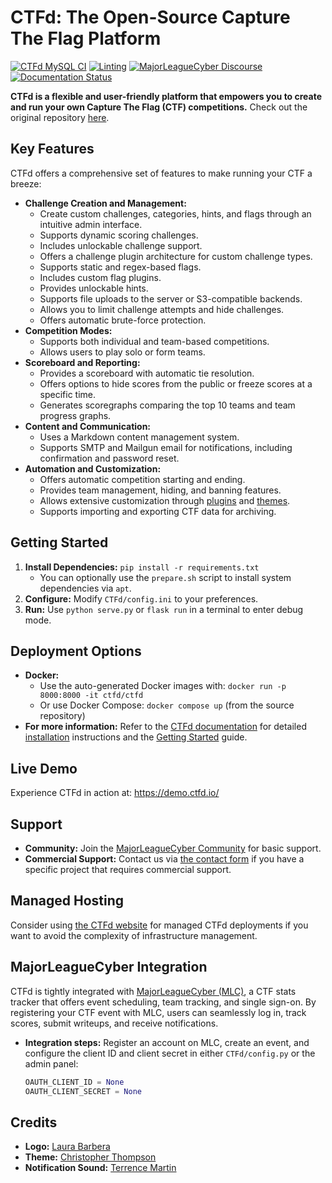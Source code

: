 # CTFd: The Open-Source Capture The Flag Platform

[![CTFd MySQL CI](https://github.com/CTFd/CTFd/workflows/CTFd%20MySQL%20CI/badge.svg?branch=master)](https://github.com/CTFd/CTFd/workflows/CTFd%20MySQL%20CI)
[![Linting](https://github.com/CTFd/CTFd/workflows/Linting/badge.svg?branch=master)](https://github.com/CTFd/CTFd/workflows/Linting)
[![MajorLeagueCyber Discourse](https://img.shields.io/discourse/status?server=https%3A%2F%2Fcommunity.majorleaguecyber.org%2F)](https://community.majorleaguecyber.org/)
[![Documentation Status](https://api.netlify.com/api/v1/badges/6d10883a-77bb-45c1-a003-22ce1284190e/deploy-status)](https://docs.ctfd.io)

**CTFd is a flexible and user-friendly platform that empowers you to create and run your own Capture The Flag (CTF) competitions.** Check out the original repository [here](https://github.com/CTFd/CTFd).

## Key Features

CTFd offers a comprehensive set of features to make running your CTF a breeze:

*   **Challenge Creation and Management:**
    *   Create custom challenges, categories, hints, and flags through an intuitive admin interface.
    *   Supports dynamic scoring challenges.
    *   Includes unlockable challenge support.
    *   Offers a challenge plugin architecture for custom challenge types.
    *   Supports static and regex-based flags.
    *   Includes custom flag plugins.
    *   Provides unlockable hints.
    *   Supports file uploads to the server or S3-compatible backends.
    *   Allows you to limit challenge attempts and hide challenges.
    *   Offers automatic brute-force protection.
*   **Competition Modes:**
    *   Supports both individual and team-based competitions.
    *   Allows users to play solo or form teams.
*   **Scoreboard and Reporting:**
    *   Provides a scoreboard with automatic tie resolution.
    *   Offers options to hide scores from the public or freeze scores at a specific time.
    *   Generates scoregraphs comparing the top 10 teams and team progress graphs.
*   **Content and Communication:**
    *   Uses a Markdown content management system.
    *   Supports SMTP and Mailgun email for notifications, including confirmation and password reset.
*   **Automation and Customization:**
    *   Offers automatic competition starting and ending.
    *   Provides team management, hiding, and banning features.
    *   Allows extensive customization through [plugins](https://docs.ctfd.io/docs/plugins/overview) and [themes](https://docs.ctfd.io/docs/themes/overview).
    *   Supports importing and exporting CTF data for archiving.

## Getting Started

1.  **Install Dependencies:**  `pip install -r requirements.txt`
    *   You can optionally use the `prepare.sh` script to install system dependencies via `apt`.
2.  **Configure:** Modify `CTFd/config.ini` to your preferences.
3.  **Run:** Use `python serve.py` or `flask run` in a terminal to enter debug mode.

## Deployment Options

*   **Docker:**
    *   Use the auto-generated Docker images with: `docker run -p 8000:8000 -it ctfd/ctfd`
    *   Or use Docker Compose: `docker compose up` (from the source repository)
*   **For more information:** Refer to the [CTFd documentation](https://docs.ctfd.io/) for detailed [installation](https://docs.ctfd.io/docs/deployment/installation) instructions and the [Getting Started](https://docs.ctfd.io/tutorials/getting-started/) guide.

## Live Demo

Experience CTFd in action at: https://demo.ctfd.io/

## Support

*   **Community:** Join the [MajorLeagueCyber Community](https://community.majorleaguecyber.org/) for basic support.
*   **Commercial Support:** Contact us via [the contact form](https://ctfd.io/contact/) if you have a specific project that requires commercial support.

## Managed Hosting

Consider using [the CTFd website](https://ctfd.io/) for managed CTFd deployments if you want to avoid the complexity of infrastructure management.

## MajorLeagueCyber Integration

CTFd is tightly integrated with [MajorLeagueCyber (MLC)](https://majorleaguecyber.org/), a CTF stats tracker that offers event scheduling, team tracking, and single sign-on.  By registering your CTF event with MLC, users can seamlessly log in, track scores, submit writeups, and receive notifications.

*   **Integration steps:** Register an account on MLC, create an event, and configure the client ID and client secret in either `CTFd/config.py` or the admin panel:

    ```python
    OAUTH_CLIENT_ID = None
    OAUTH_CLIENT_SECRET = None
    ```

## Credits

*   **Logo:** [Laura Barbera](http://www.laurabb.com/)
*   **Theme:** [Christopher Thompson](https://github.com/breadchris)
*   **Notification Sound:** [Terrence Martin](https://soundcloud.com/tj-martin-composer)